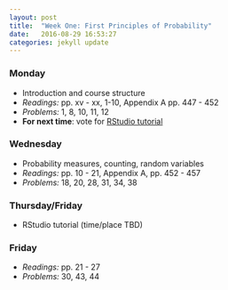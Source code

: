 ```yaml
---
layout: post
title:  "Week One: First Principles of Probability"
date:   2016-08-29 16:53:27
categories: jekyll update
---
```


### Monday

- Introduction and course structure
- *Readings:* pp. xv - xx, 1-10, Appendix A pp. 447 - 452
- *Problems:* 1, 8, 10, 11, 12
- **For next time**: vote for [RStudio tutorial](http://doodle.com/poll/5ya8ugieqhzabfbh)

### Wednesday

- Probability measures, counting, random variables
- *Readings:* pp. 10 - 21, Appendix A, pp. 452 - 457
- *Problems:* 18, 20, 28, 31, 34, 38

### Thursday/Friday

- RStudio tutorial (time/place TBD)


### Friday

- *Readings:* pp. 21 - 27
- *Problems:* 30, 43, 44
